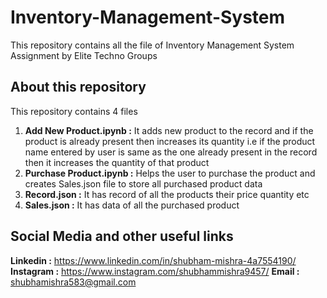 # Inventory-Management-System
This repository contains all the file of Inventory Management System Assignment by Elite Techno Groups

## About this repository
This repository contains 4 files
1. **Add New Product.ipynb :** It adds new product to the record and if the product is already present then increases its quantity i.e if the product name entered by user is same as the one already present in the record then it increases the quantity of that product 
2. **Purchase Product.ipynb :** Helps the user to purchase the product and creates Sales.json file to store  all purchased product data
4. **Record.json :** It has record of all the products their price quantity etc
6. **Sales.json :** It has data of all the purchased product

## Social Media and other useful links
 **Linkedin :** https://www.linkedin.com/in/shubham-mishra-4a7554190/
 **Instagram :** https://www.instagram.com/shubhammishra9457/
 **Email :** shubhamishra583@gmail.com
